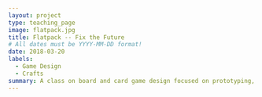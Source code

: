 ```yaml
---
layout: project
type: teaching_page
image: flatpack.jpg
title: Flatpack -- Fix the Future
# All dates must be YYYY-MM-DD format!
date: 2018-03-20
labels:
  - Game Design
  - Crafts
summary: A class on board and card game design focused on prototyping, playtesting, discussion, and iteration.  For kids ages 7-14 at the Parts and Crafts Center for Semi-Conducted Learning.
---
```

